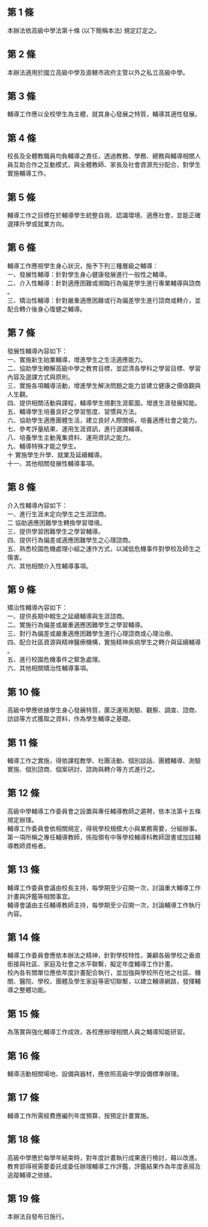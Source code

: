 第 1 條
-------
本辦法依高級中學法第十條 (以下簡稱本法) 規定訂定之。

第 2 條
-------
本辦法適用於國立高級中學及直轄市政府主管以外之私立高級中學。

第 3 條
-------
輔導工作應以全校學生為主體，就其身心發展之特質，輔導其適性發展。

第 4 條
-------
校長及全體教職員均負輔導之責任，透過教務、學務、總務與輔導相關人  
員互助合作之互動模式，與全體教師、家長及社會資源充分配合，對學生  
實施輔導工作。

第 5 條
-------
輔導工作之目標在於輔導學生統整自我、認識環境、適應社會，並能正確  
選擇升學或就業方向。

第 6 條
-------
輔導工作應視學生身心狀況，施予下列三種層級之輔導：  
一、發展性輔導：針對學生身心健康發展進行一般性之輔導。  
二、介入性輔導：針對適應困難或瀕臨行為偏差學生進行專業輔導與諮商  
    。  
三、矯治性輔導：針對嚴重適應困難或行為偏差學生進行諮商或轉介，並  
    配合轉介後身心復健之輔導。

第 7 條
-------
發展性輔導內容如下：  
一、實施新生始業輔導，增進學生之生活適應能力。  
二、協助學生瞭解高級中學之教育目標，並認清各學科之學習目標、學習  
    內容及選課方式與原則。  
三、實施各項輔導活動，增進學生解決問題之能力並建立健康之價值觀與  
    人生觀。  
四、提供相關活動與課程，輔導學生規劃生涯藍圖，增進生涯發展知能。  
五、輔導學生培養良好之學習態度、習慣與方法。  
六、協助學生適應團體生活，建立良好人際關係，培養適應社會之能力。  
七、參考評量結果、運用生涯資訊，進行選課輔導。  
八、培養學生主動蒐集資料、運用資訊之能力。  
九、輔導特殊才能之學生。  
十 實施學生升學、就業及延續輔導。  
十一、其他相關發展性輔導事項。

第 8 條
-------
介入性輔導內容如下：  
一、進行生涯未定向學生之生涯諮商。  
二 協助適應困難學生轉換學習環境。  
三、提供學習困難學生之學習輔導。  
四、提供行為偏差或適應困難學生之心理諮商。  
五、熟悉校園危機處理小組之運作方式，以減低危機事件對學校及師生之  
    傷害。  
六、其他相關介入性輔導事項。

第 9 條
-------
矯治性輔導內容如下：  
一、提供長期中輟生之延續輔導與生涯諮商。  
二、實施行為偏差或嚴重適應困難學生之學習輔導。  
三、對行為偏差或嚴重適應困難學生進行心理諮商或心理治療。  
四、配合社區資源與精神醫療機構，實施精神疾病學生之轉介與延續輔導  
    。  
五、進行校園危機事件之緊急處理。  
六、其他相關矯治性輔導事項。

第 10 條
--------
高級中學應依據學生身心發展特質，廣泛運用測驗、觀察、調查、諮商、  
訪談等方式獲取之資料，作為學生輔導之基礎。

第 11 條
--------
輔導工作之實施，得依課程教學、社團活動、個別談話、團體輔導、測驗  
實施、個別諮商、個案研討、諮詢與轉介等方式進行之。

第 12 條
--------
高級中學輔導工作委員會之設置與專任輔導教師之遴聘，依本法第十五條  
規定辦理。  
輔導工作委員會依相關規定，得視學校規模大小與業務需要，分組辦事。  
第一項所稱之專任輔導教師，係指領有中等學校輔導科教師證書或加註輔  
導教師資格者。

第 13 條
--------
輔導工作委員會議由校長主持，每學期至少召開一次，討論重大輔導工作  
計畫與評鑑等相關事宜。  
輔導會議由主任輔導教師主持，每學期至少召開一次，討論輔導工作執行  
內容。

第 14 條
--------
輔導工作委員會應依本辦法之精神，針對學校特性，兼顧各級學校之垂直  
銜接與社區、家庭及社會之水平聯繫，擬定年度輔導工作計畫。  
校內各有關單位應依年度計畫配合執行，並加強與學校所在地之社區、機  
關、醫院、學校、團體及學生家庭等密切聯繫，以建立輔導網路，發揮輔  
導之整體功能。

第 15 條
--------
為落實與強化輔導工作成效，各校應辦理相關人員之輔導知能研習。

第 16 條
--------
輔導活動相關場地、設備與器材，應依照高級中學設備標準辦理。

第 17 條
--------
輔導工作所需經費應編列年度預算，按預定計畫實施。

第 18 條
--------
高級中學應於每學年結束時，對年度計畫執行成果進行檢討，藉以改進。  
教育部得視需要委託或委任辦理輔導工作評鑑，評鑑結果作為年度表揚及  
追蹤輔導之依據。

第 19 條
--------
本辦法自發布日施行。

